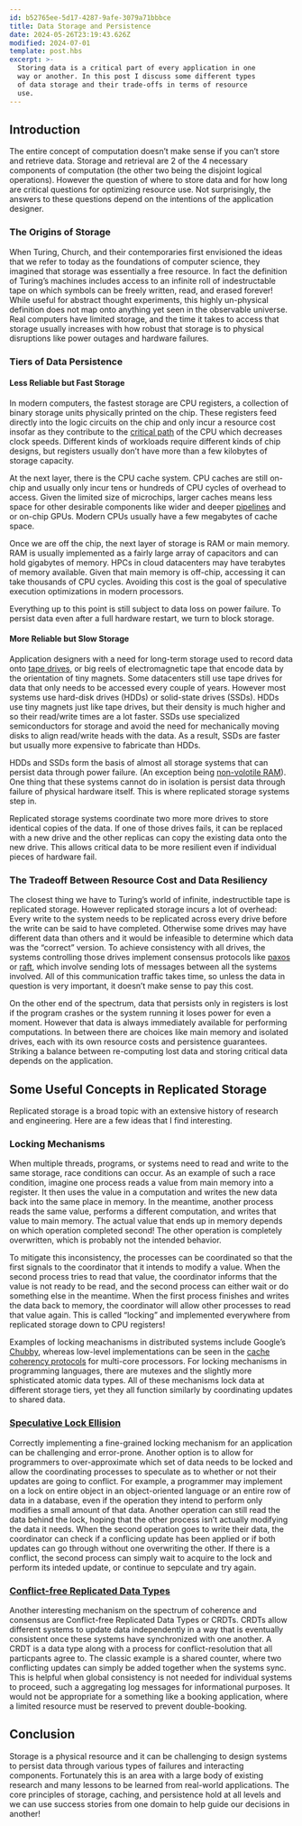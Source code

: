 ```yaml
---
id: b52765ee-5d17-4287-9afe-3079a71bbbce
title: Data Storage and Persistence
date: 2024-05-26T23:19:43.626Z
modified: 2024-07-01
template: post.hbs
excerpt: >-
  Storing data is a critical part of every application in one
  way or another. In this post I discuss some different types
  of data storage and their trade-offs in terms of resource
  use.
---
```


## Introduction

The entire concept of computation doesn’t make sense if you can’t store and retrieve data. Storage and retrieval are 2 of the 4 necessary components of computation (the other two being the disjoint logical operations). However the question of where to store data and for how long are critical questions for optimizing resource use. Not surprisingly, the answers to these questions depend on the intentions of the application designer.

### The Origins of Storage

When Turing, Church, and their contemporaries first envisioned the ideas that we refer to today as the foundations of computer science, they imagined that storage was essentially a free resource. In fact the definition of Turing’s machines includes access to an infinite roll of indestructable tape on which symbols can be freely written, read, and erased forever! While useful for abstract thought experiments, this highly un-physical definition does not map onto anything yet seen in the observable universe. Real computers have limited storage, and the time it takes to access that storage usually increases with how robust that storage is to physical disruptions like power outages and hardware failures.


### Tiers of Data Persistence

#### Less Reliable but Fast Storage

In modern computers, the fastest storage are CPU registers, a collection of binary storage units physically printed on the chip. These registers feed directly into the logic circuits on the chip and only incur a resource cost insofar as they contribute to the [critical path][crit-path] of the CPU which decreases clock speeds. Different kinds of workloads require different kinds of chip designs, but registers usually don’t have more than a few kilobytes of storage capacity.

At the next layer, there is the CPU cache system. CPU caches are still on-chip and usually only incur tens or hundreds of CPU cycles of overhead to access. Given the limited size of microchips, larger caches means less space for other desirable components like wider and deeper [pipelines][pipelining] and or on-chip GPUs. Modern CPUs usually have a few megabytes of cache space.

Once we are off the chip, the next layer of storage is RAM or main memory. RAM is usually implemented as a fairly large array of capacitors and can hold gigabytes of memory. HPCs in cloud datacenters may have terabytes of memory available. Given that main memory is off-chip, accessing it can take thousands of CPU cycles. Avoiding this cost is the goal of speculative execution optimizations in modern processors.

Everything up to this point is still subject to data loss on power failure. To persist data even after a full hardware restart, we turn to block storage.

#### More Reliable but Slow Storage

Application designers with a need for long-term storage used to record data onto [tape drives][tape-drive], or big reels of electromagnetic tape that encode data by the orientation of tiny magnets. Some datacenters still use tape drives for data that only needs to be accessed every couple of years. However most systems use hard-disk drives (HDDs) or solid-state drives (SSDs). HDDs use tiny magnets just like tape drives, but their density is much higher and so their read/write times are a lot faster. SSDs use specialized semiconductors for storage and avoid the need for mechanically moving disks to align read/write heads with the data. As a result, SSDs are faster but usually more expensive to fabricate than HDDs.

HDDs and SSDs form the basis of almost all storage systems that can persist data through power failure. (An exception being [non-volotile RAM][nvram]). One thing that these systems cannot do in isolation is persist data through failure of physical hardware itself. This is where replicated storage systems step in.

Replicated storage systems coordinate two more more drives to store identical copies of the data. If one of those drives fails, it can be replaced with a new drive and the other replicas can copy the existing data onto the new drive. This allows critical data to be more resilient even if individual pieces of hardware fail.

### The Tradeoff Between Resource Cost and Data Resiliency

The closest thing we have to Turing’s world of infinite, indestructible tape is replicated storage. However replicated storage incurs a lot of overhead: Every write to the system needs to be replicated across every drive before the write can be said to have completed. Otherwise some drives may have different data than others and it would be infeasible to determine which data was the “correct” version. To achieve consistency with all drives, the systems controlling those drives implement consensus protocols like [paxos][paxos] or [raft][raft], which involve sending lots of messages between all the systems involved. All of this communication traffic takes time, so unless the data in question is very important, it doesn’t make sense to pay this cost.

On the other end of the spectrum, data that persists only in registers is lost if the program crashes or the system running it loses power for even a moment. However that data is always immediately available for performing computations. In between there are choices like main memory and isolated drives, each with its own resource costs and persistence guarantees. Striking a balance between re-computing lost data and storing critical data depends on the application.

## Some Useful Concepts in Replicated Storage

Replicated storage is a broad topic with an extensive history of research and engineering. Here are a few ideas that I find interesting.

### Locking Mechanisms

When multiple threads, programs, or systems need to read and write to the same storage, race conditions can occur. As an example of such a race condition, imagine one process reads a value from main memory into a register. It then uses the value in a computation and writes the new data back into the same place in memory. In the meantime, another process reads the same value, performs a different computation, and writes that value to main memory. The actual value that ends up in memory depends on which operation completed second! The other operation is completely overwritten, which is probably not the intended behavior.

To mitigate this inconsistency, the processes can be coordinated so that the first signals to the coordinator that it intends to modify a value. When the second process tries to read that value, the coordinator informs that the value is not ready to be read, and the second process can either wait or do something else in the meantime. When the first process finishes and writes the data back to memory, the coordinator will allow other processes to read that value again. This is called “locking” and implemented everywhere from replicated storage down to CPU registers!

Examples of locking meachanisms in distributed systems include Google’s [Chubby][chubby], whereas low-level implementations can be seen in the [cache coherency protocols][ccp] for multi-core processors. For locking mechanisms in programming languages, there are mutexes and the slightly more sphisticated atomic data types. All of these mechanisms lock data at different storage tiers, yet they all function similarly by coordinating updates to shared data.

### [Speculative Lock Ellision][sle]

Correctly implementing a fine-grained locking mechanism for an application can be challenging and error-prone. Another option is to allow for programmers to over-approximate which set of data needs to be locked and allow the coordinating processes to speculate as to whether or not their updates are going to conflict. For example, a programmer may implement on a lock on entire object in an object-oriented language or an entire row of data in a database, even if the operation they intend to perform only modifies a small amount of that data. Another operation can still read the data behind the lock, hoping that the other process isn’t actually modifying the data it needs. When the second operation goes to write their data, the coordinator can check if a conflicing update has been applied or if both updates can go through without one overwriting the other. If there is a conflict, the second process can simply wait to acquire to the lock and perform its inteded update, or continue to sepculate and try again.

### [Conflict-free Replicated Data Types][crdt]

Another interesting mechanism on the spectrum of coherence and consensus are Conflict-free Replicated Data Types or CRDTs. CRDTs allow different systems to update data independently in a way that is eventually consistent once these systems have synchronized with one another. A CRDT is a data type along with a process for conflict-resolution that all particpants agree to. The classic example is a shared counter, where two conflicting updates can simply be added together when the systems sync. This is helpful when global consistency is not needed for individual systems to proceed, such a aggregating log messages for informational purposes. It would not be appropriate for a something like a booking application, where a limited resource must be reserved to prevent double-booking.

## Conclusion

Storage is a physical resource and it can be challenging to design systems to persist data through various types of failures and interacting components. Fortunately this is an area with a large body of existing research and many lessons to be learned from real-world applications. The core principles of storage, caching, and persistence hold at all levels and we can use success stories from one domain to help guide our decisions in another!

[crit-path]: https://en.wikipedia.org/wiki/Static_timing_analysis#Definitions
[pipelining]: https://en.wikipedia.org/wiki/Instruction_pipelining
[nvram]: https://en.wikipedia.org/wiki/Non-volatile_random-access_memory
[paxos]: https://en.wikipedia.org/wiki/Paxos_(computer_science)
[raft]: https://en.wikipedia.org/wiki/Raft_(algorithm)
[sle]: https://pages.cs.wisc.edu/~rajwar/papers/micro01.pdf
[crdt]: https://en.wikipedia.org/wiki/Conflict-free_replicated_data_type
[chubby]: https://static.googleusercontent.com/media/research.google.com/en//archive/chubby-osdi06.pdf
[ccp]: https://redis.io/glossary/cache-coherence/
[tape-drive]: https://en.wikipedia.org/wiki/Tape_drive
